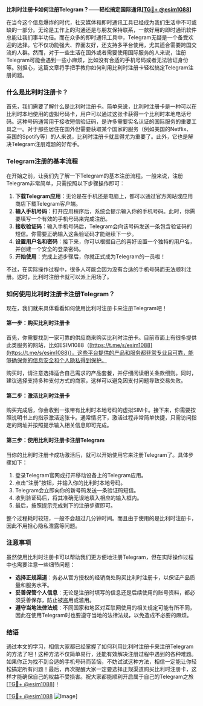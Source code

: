 **比利时注册卡如何注册Telegram？——轻松搞定国际通讯[[TG💪+ @esim1088](https://t.me/s/esim1088)]**

在当今这个信息爆炸的时代，社交媒体和即时通讯工具已经成为我们生活中不可或缺的一部分。无论是工作上的沟通还是与朋友保持联系，一款好用的即时通讯软件总能让我们事半功倍。而在众多的即时通讯工具中，Telegram无疑是一个备受欢迎的选择。它不仅功能强大、界面友好，还支持多平台使用，尤其适合需要跨国交流的人群。然而，对于一些生活在国外或者需要使用国际服务的人来说，注册Telegram可能会遇到一些小麻烦，比如没有合适的手机号码或者无法验证身份等。别担心，这篇文章将手把手教你如何利用比利时注册卡轻松搞定Telegram注册问题。

### 什么是比利时注册卡？

首先，我们需要了解什么是比利时注册卡。简单来说，比利时注册卡是一种可以在比利时本地使用的虚拟号码卡，用户可以通过这张卡获得一个比利时本地电话号码。这种号码通常用于接收短信验证码，是许多需要实名认证的国际服务的重要工具之一。对于那些居住在国外但需要获取某个国家的服务（例如美国的Netflix、英国的Spotify等）的人来说，比利时注册卡就显得尤为重要了。此外，它也是解决Telegram注册难题的好帮手。

### Telegram注册的基本流程

在开始之前，让我们先了解一下Telegram的基本注册流程。一般来说，注册Telegram非常简单，只需按照以下步骤操作即可：

1. **下载Telegram应用**：无论是在手机还是电脑上，都可以通过官方网站或应用商店下载Telegram客户端。
2. **输入手机号码**：打开应用程序后，系统会提示输入你的手机号码。此时，你需要填写一个有效的手机号码来完成注册。
3. **接收验证码**：输入手机号码后，Telegram会向该号码发送一条包含验证码的短信。你需要正确输入这条验证码才能继续下一步。
4. **设置用户名和密码**：接下来，你可以根据自己的喜好设置一个独特的用户名，并创建一个安全的登录密码。
5. **开始使用**：完成上述步骤后，你就正式成为Telegram的一员啦！

不过，在实际操作过程中，很多人可能会因为没有合适的手机号码而无法顺利注册。这时，比利时注册卡就可以派上用场了。

### 如何使用比利时注册卡注册Telegram？

现在，我们就来具体看看如何使用比利时注册卡来注册Telegram吧！

#### 第一步：购买比利时注册卡

首先，你需要找到一家可靠的供应商来购买比利时注册卡。目前市面上有很多提供此类服务的网站，比如ESIM1088（[https://t.me/s/esim1088](https://t.me/s/esim1088)）。这些平台提供的产品和服务都非常专业且可靠，能够确保你的信息安全和个人隐私得到保护。

购买时，请注意选择适合自己需求的产品套餐，并仔细阅读相关条款细则。同时，建议选择支持多种支付方式的商家，这样可以避免因支付问题导致交易失败。

#### 第二步：激活比利时注册卡

购买完成后，你会收到一张带有比利时本地号码的虚拟SIM卡。接下来，你需要按照说明书上的指示激活这张卡。通常情况下，激活过程非常简单快捷，只需访问指定的网址并按照提示输入相关信息即可完成。

#### 第三步：使用比利时注册卡注册Telegram

当你的比利时注册卡成功激活后，就可以开始使用它来注册Telegram了。具体步骤如下：

1. 登录Telegram官网或打开移动设备上的Telegram应用。
2. 点击“注册”按钮，并输入你的比利时本地号码。
3. Telegram会立即向你的新号码发送一条验证码短信。
4. 收到验证码后，将其准确无误地填入相应的输入框内。
5. 最后，按照提示完成剩下的注册步骤即可。

整个过程耗时较短，一般不会超过几分钟时间。而且由于使用的是比利时注册卡，因此不用担心隐私泄露等问题。

### 注意事项

虽然使用比利时注册卡可以帮助我们更方便地注册Telegram，但在实际操作过程中也需要注意一些细节问题：

- **选择正规渠道**：务必从官方授权的经销商处购买比利时注册卡，以保证产品质量和服务水平。
- **妥善保管个人信息**：无论是注册时填写的信息还是后续使用的账号资料，都必须妥善保存，防止被盗用或滥用。
- **遵守当地法律法规**：不同国家和地区对互联网使用的相关规定可能有所不同，因此在使用Telegram时也要遵守当地的法律法规，以免造成不必要的麻烦。

### 结语

通过本文的学习，相信大家都已经掌握了如何利用比利时注册卡来注册Telegram的方法了吧！这种方法不仅简单易行，还能有效解决注册过程中遇到的各种难题。如果你正为找不到合适的手机号码而苦恼，不妨试试这种方法，相信一定能让你轻松搞定所有问题！最后，再次提醒大家一定要选择正规渠道购买比利时注册卡，这样才能确保自己的权益不受损害。祝大家都能顺利开启属于自己的Telegram之旅[[TG💪+ @esim1088](https://t.me/s/esim1088)]！

[[TG💪+ @esim1088](https://t.me/s/esim1088) ![Image](https://i.postimg.cc/4NQfJmqS/Snipaste-2025-05-13-00-14-12.png)]